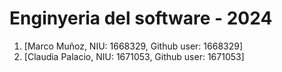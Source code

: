 # Enginyeria del software - 2024

1. [Marco Muñoz, NIU: 1668329, Github user: 1668329]
2. [Claudia Palacio, NIU: 1671053, Github user: 1671053]

